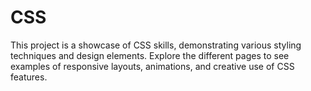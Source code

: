 # CSS
This project is a showcase of CSS skills, demonstrating various styling techniques and design elements. Explore the different pages to see examples of responsive layouts, animations, and creative use of CSS features.
